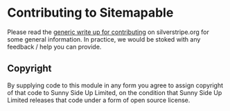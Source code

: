 # Contributing to Sitemapable

Please read the
[generic write up for contributing](https://docs.silverstripe.org/en/4.0/contributing/)
on silverstripe.org for some general information. In practice,
we would be stoked with any feedback / help you can provide.

## Copyright

By supplying code to this module in any form you agree to assign
copyright of that code to Sunny Side Up Limited, on the condition
that Sunny Side Up Limited releases that code under a form of open
source license.
